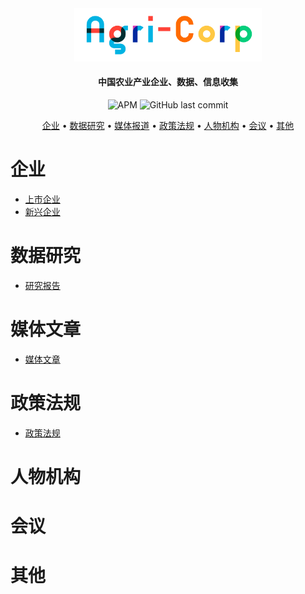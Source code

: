 <div align="center"><img src="img/agricorplong.png" width="300px"/></div>

<h4 align="center">
  中国农业产业企业、数据、信息收集
</h4>
<div align="center">
	<img alt="APM" src="https://img.shields.io/apm/l/github">
    <img alt="GitHub last commit" src="https://img.shields.io/github/last-commit/imchongliu/agricorp">
	</div>

<p align="center">
  <a href="#企业">企业</a> •
  <a href="#数据研究">数据研究</a> •
  <a href="#媒体报道">媒体报道</a> •
  <a href="#政策法规">政策法规</a> •
  <a href="#人物机构">人物机构</a> •
  <a href="#会议">会议</a> •
  <a href="#其他">其他</a> 
</p>




# 企业

* [上市企业](./listed-company.md)
* [新兴企业](./emerging-company.md)

# 数据研究

* [研究报告](./report.md)

# 媒体文章

* [媒体文章](./media)

# 政策法规

* [政策法规](./policy.md)

# 人物机构

# 会议

# 其他
